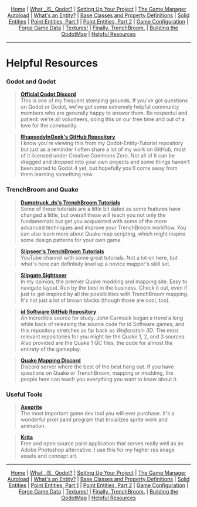<p align=center>
<a href="../readme.md">Home</a> |
<a href="docs/qodot.md">What _IS_ Qodot?</a> | 
<a href="docs/setup.md">Setting Up Your Project</a> | 
<a href="docs/gamemanager.md">The Game Manager Autoload</a> | 
<a href="docs/entities.md">What's an Entity?</a> | 
<a href="docs/baseclass.md">Base Classes and Property Definitions</a> | 
<a href="docs/solidclass.md">Solid Entities</a> | 
<a href="docs/pointclass.md">Point Entities, Part 1</a> | 
<a href="docs/pointclass2.md">Point Entities, Part 2</a> | 
<a href="docs/gameconfig.md">Game Configuration</a> | 
<a href="docs/fgd.md">Forge Game Data</a> | 
<a href="docs/textures.md">Textures!</a> | 
<a href="docs/trenchbroom.md">Finally. TrenchBroom.</a> | 
<a href="docs/qodotmap.md">Building the QodotMap</a> | 
<a href="docs/resources.md">Helpful Resources</a>
</p>

---

# Helpful Resources

### Godot and Qodot

> [**Official Qodot Discord**](https://discord.gg/c72WBuG)<br>
This is one of my frequent stomping grounds. If you've got questions on Qodot or Godot, we've got some extremely helpful community members who are generally happy to answer them. Be respectul and patient: we're all volunteers, doing this on our free time and out of a love for the community.

> [**RhapsodyInGeek's GitHub Repository**](https://github.com/RhapsodyInGeek?tab=repositories)<br>
I know you're viewing this from my Qodot-Entity-Tutorial repository but just as a reminder I often share a lot of my work on GitHub, most of it licensed under Creative Commons Zero. Not all of it can be dragged and dropped into your own projects and some things haven't been ported to Godot 4 yet, but hopefully you'll come away from them learning something new.

### TrenchBroom and Quake

> [**Dumptruck_ds's TrenchBroom Tutorials**](https://www.youtube.com/watch?v=gONePWocbqA&list=PLgDKRPte5Y0AZ_K_PZbWbgBAEt5xf74aE)<br>
Some of these tutorials are a little bit dated as some features have changed a little, but overall these will teach you not only the fundamentals but get you acquainted with some of the more advanced techniques and improve your TrenchBroom workflow. You can also learn more about Quake map scripting, which might inspire some design patterns for your own game.

> [**Slipseer's TrenchBroom Tutorials**](https://www.youtube.com/@Slipseer)<br>
YouTube channel with some great tutorials. Not a lot on here, but what's here can definitely level up a novice mapper's skill set.

> [**Slipgate Sightseer**](https://www.slipseer.com/index.php?forums/)<br>
In my opinion, the premier Quake modding and mapping site. Easy to navigate layout. Run by the best in the business. Check it out, even if just to get inspired by all the possibilities with TrenchBroom mapping. It's not just a lot of brown blocks (though those are cool, too).

> [**id Software GitHub Repository**](https://github.com/orgs/id-Software/repositories?type=all)<br>
An incredible source for study. John Carmack began a trend a long while back of releasing the source code for id Software games, and this repository stretches as far back as _Wolfenstein 3D_. The most relevant repositories for you might be the Quake 1, 2, and 3 sources. Also provided are the Quake 1 QC files, the code for almost the entirety of the gameplay.

> [**Quake Mapping Discord**](https://discord.gg/f5Y99aM)<br>
Discord server where the best of the best hang out. If you have questions on Quake or TrenchBroom, mapping or modding, the people here can teach you everything you want to know about it.

### Useful Tools

> [**Aseprite**](https://www.aseprite.org/)<br>
The most important game dev tool you will ever purchase. It's a wonderful pixel paint program that trivializes sprite work and animation.

> [**Krita**](https://krita.org/en/)<br>
Free and open source paint application that serves really well as an Adobe Photoshop alternative. I use this for my higher res image assets and concept art.

---

<p align=center>
<a href="../readme.md">Home</a> |
<a href="docs/qodot.md">What _IS_ Qodot?</a> | 
<a href="docs/setup.md">Setting Up Your Project</a> | 
<a href="docs/gamemanager.md">The Game Manager Autoload</a> | 
<a href="docs/entities.md">What's an Entity?</a> | 
<a href="docs/baseclass.md">Base Classes and Property Definitions</a> | 
<a href="docs/solidclass.md">Solid Entities</a> | 
<a href="docs/pointclass.md">Point Entities, Part 1</a> | 
<a href="docs/pointclass2.md">Point Entities, Part 2</a> | 
<a href="docs/gameconfig.md">Game Configuration</a> | 
<a href="docs/fgd.md">Forge Game Data</a> | 
<a href="docs/textures.md">Textures!</a> | 
<a href="docs/trenchbroom.md">Finally. TrenchBroom.</a> | 
<a href="docs/qodotmap.md">Building the QodotMap</a> | 
<a href="docs/resources.md">Helpful Resources</a>
</p>